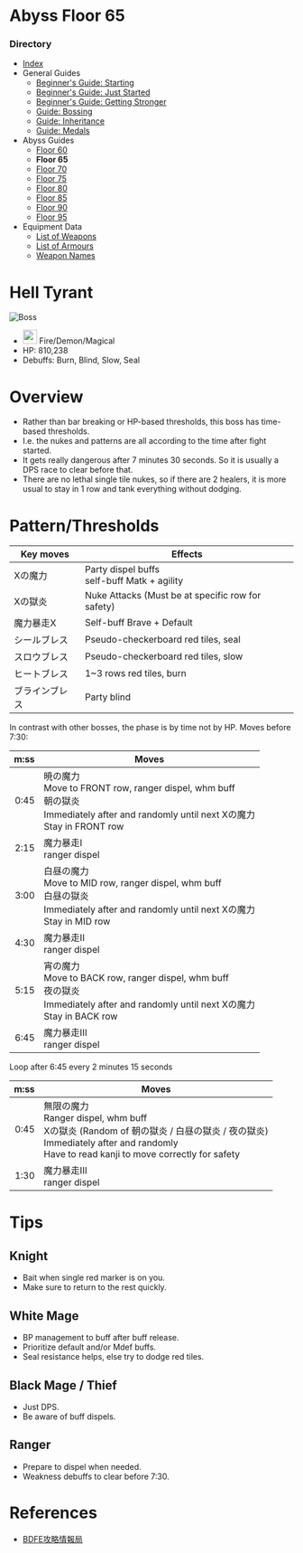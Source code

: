 # Abyss Floor 65
### Directory
* <a href="index.html">Index</a>
* General Guides
	* <a href="guide-1">Beginner's Guide: Starting</a>
	* <a href="guide-2">Beginner's Guide: Just Started</a>
	* <a href="guide-3">Beginner's Guide: Getting Stronger</a>
	* <a href="guide-4">Guide: Bossing</a>
	* <a href="guide-5">Guide: Inheritance</a>
	* <a href="guide-6">Guide: Medals</a>
* Abyss Guides
	* <a href="abyss-60">Floor 60</a>
	* **Floor 65**
	* <a href="abyss-70">Floor 70</a>
	* <a href="abyss-75">Floor 75</a>
	* <a href="abyss-80">Floor 80</a>
	* <a href="abyss-85">Floor 85</a>
	* <a href="abyss-90">Floor 90</a>
	* <a href="abyss-95">Floor 95</a>
* Equipment Data
	* <a href="list-weapons">List of Weapons</a>
	* <a href="list-armours">List of Armours</a>
	* <a href="list-names">Weapon Names</a>
	
# Hell Tyrant
![Boss](https://caelum.s-ul.eu/14mjTM22.jpg)
* <img src="https://caelum.s-ul.eu/2p740des.png" width="25"> Fire/Demon/Magical
* HP: 810,238
* Debuffs: Burn, Blind, Slow, Seal

# Overview
* Rather than bar breaking or HP-based thresholds, this boss has time-based thresholds.
* I.e. the nukes and patterns are all according to the time after fight started.
* It gets really dangerous after 7 minutes 30 seconds. So it is usually a DPS race to clear before that.
* There are no lethal single tile nukes, so if there are 2 healers, it is more usual to stay in 1 row and tank everything without dodging.

# Pattern/Thresholds

Key moves | Effects
---|---
Xの魔力 | Party dispel buffs<br>self-buff Matk + agility
Xの獄炎 | Nuke Attacks (Must be at specific row for safety)
魔力暴走X | Self-buff Brave + Default
シールブレス | Pseudo-checkerboard red tiles, seal
スロウブレス | Pseudo-checkerboard red tiles, slow
ヒートブレス | 1~3 rows red tiles, burn
ブラインブレス | Party blind

In contrast with other bosses, the phase is by time not by HP. Moves before 7:30:

m:ss | Moves
--:|---
0:45 | 暁の魔力<br>Move to FRONT row, ranger dispel, whm buff<br>朝の獄炎<br>Immediately after and randomly until next Xの魔力<br>Stay in FRONT row
2:15 | 魔力暴走I<br>ranger dispel
3:00 | 白昼の魔力<br>Move to MID row, ranger dispel, whm buff<br>白昼の獄炎<br>Immediately after and randomly until next Xの魔力<br>Stay in MID row
4:30 | 魔力暴走II<br>ranger dispel
5:15 | 宵の魔力<br>Move to BACK row, ranger dispel, whm buff<br>夜の獄炎<br>Immediately after and randomly until next Xの魔力<br>Stay in BACK row
6:45 | 魔力暴走III<br>ranger dispel

Loop after 6:45 every 2 minutes 15 seconds

m:ss | Moves
--:|---
0:45 | 無限の魔力<br>Ranger dispel, whm buff<br>Xの獄炎 (Random of 朝の獄炎 / 白昼の獄炎 / 夜の獄炎)<br>Immediately after and randomly<br>Have to read kanji to move correctly for safety
1:30 | 魔力暴走III<br>ranger dispel

# Tips
## Knight
* Bait when single red marker is on you.
* Make sure to return to the rest quickly.

## White Mage
* BP management to buff after buff release.
* Prioritize default and/or Mdef buffs.
* Seal resistance helps, else try to dodge red tiles.

## Black Mage / Thief
* Just DPS.
* Be aware of buff dispels.

## Ranger
* Prepare to dispel when needed. 
* Weakness debuffs to clear before 7:30.

# References
* [BDFE攻略情報局](https://wiki3.jp/bdfe-istantal/page/117)